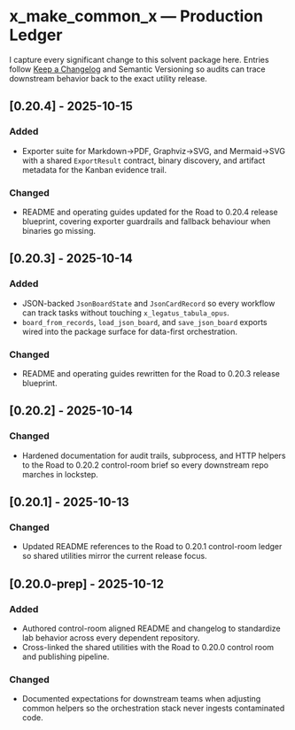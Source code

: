 # x_make_common_x — Production Ledger

I capture every significant change to this solvent package here. Entries follow [Keep a Changelog](https://keepachangelog.com/en/1.1.0/) and Semantic Versioning so audits can trace downstream behavior back to the exact utility release.

## [0.20.4] - 2025-10-15
### Added
- Exporter suite for Markdown→PDF, Graphviz→SVG, and Mermaid→SVG with a shared `ExportResult` contract, binary discovery, and artifact metadata for the Kanban evidence trail.

### Changed
- README and operating guides updated for the Road to 0.20.4 release blueprint, covering exporter guardrails and fallback behaviour when binaries go missing.

## [0.20.3] - 2025-10-14
### Added
- JSON-backed `JsonBoardState` and `JsonCardRecord` so every workflow can track tasks without touching `x_legatus_tabula_opus`.
- `board_from_records`, `load_json_board`, and `save_json_board` exports wired into the package surface for data-first orchestration.

### Changed
- README and operating guides rewritten for the Road to 0.20.3 release blueprint.

## [0.20.2] - 2025-10-14
### Changed
- Hardened documentation for audit trails, subprocess, and HTTP helpers to the Road to 0.20.2 control-room brief so every downstream repo marches in lockstep.

## [0.20.1] - 2025-10-13
### Changed
- Updated README references to the Road to 0.20.1 control-room ledger so shared utilities mirror the current release focus.

## [0.20.0-prep] - 2025-10-12
### Added
- Authored control-room aligned README and changelog to standardize lab behavior across every dependent repository.
- Cross-linked the shared utilities with the Road to 0.20.0 control room and publishing pipeline.

### Changed
- Documented expectations for downstream teams when adjusting common helpers so the orchestration stack never ingests contaminated code.
